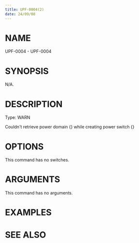 ```yaml
---
title: UPF-0004(2)
date: 24/09/08
---
```


# NAME

UPF-0004 - UPF-0004

# SYNOPSIS

N/A.

# DESCRIPTION

Type: WARN

Couldn't retrieve power domain {} while creating power switch {}

# OPTIONS

This command has no switches.

# ARGUMENTS

This command has no arguments.

# EXAMPLES

# SEE ALSO

